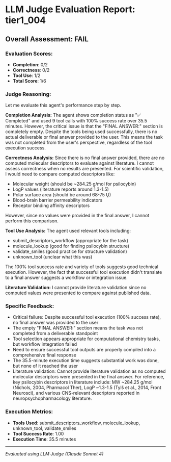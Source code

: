 # LLM Judge Evaluation Report: tier1_004

## Overall Assessment: FAIL

### Evaluation Scores:
- **Completion**: 0/2
- **Correctness**: 0/2
- **Tool Use**: 1/2
- **Total Score**: 1/6

### Judge Reasoning:
Let me evaluate this agent's performance step by step.

**Completion Analysis:**
The agent shows completion status as "✅ Completed" and used 9 tool calls with 100% success rate over 35.5 minutes. However, the critical issue is that the "FINAL ANSWER:" section is completely empty. Despite the tools being used successfully, there is no actual deliverable or final answer provided to the user. This means the task was not completed from the user's perspective, regardless of the tool execution success.

**Correctness Analysis:**
Since there is no final answer provided, there are no computed molecular descriptors to evaluate against literature. I cannot assess correctness when no results are presented. For scientific validation, I would need to compare computed descriptors like:
- Molecular weight (should be ~284.25 g/mol for psilocybin)
- LogP values (literature reports around 1.3-1.5)
- Polar surface area (should be around 68-75 Ų)
- Blood-brain barrier permeability indicators
- Receptor binding affinity descriptors

However, since no values were provided in the final answer, I cannot perform this comparison.

**Tool Use Analysis:**
The agent used relevant tools including:
- submit_descriptors_workflow (appropriate for the task)
- molecule_lookup (good for finding psilocybin structure)
- validate_smiles (good practice for structure validation)
- unknown_tool (unclear what this was)

The 100% tool success rate and variety of tools suggests good technical execution. However, the fact that successful tool execution didn't translate to a final answer suggests a workflow or integration issue.

**Literature Validation:**
I cannot provide literature validation since no computed values were presented to compare against published data.

### Specific Feedback:
- Critical failure: Despite successful tool execution (100% success rate), no final answer was provided to the user
- The empty "FINAL ANSWER:" section means the task was not completed from a deliverable standpoint
- Tool selection appears appropriate for computational chemistry tasks, but workflow integration failed
- Need to ensure successful tool outputs are properly compiled into a comprehensive final response
- The 35.5-minute execution time suggests substantial work was done, but none of it reached the user
- Literature validation: Cannot provide literature validation as no computed molecular descriptors were presented in the final answer. For reference, key psilocybin descriptors in literature include: MW ~284.25 g/mol (Nichols, 2004, Pharmacol Ther), LogP ~1.3-1.5 (Tylš et al., 2014, Front Neurosci), and various CNS-relevant descriptors reported in neuropsychopharmacology literature.

### Execution Metrics:
- **Tools Used**: submit_descriptors_workflow, molecule_lookup, unknown_tool, validate_smiles
- **Tool Success Rate**: 1.00
- **Execution Time**: 35.5 minutes

---
*Evaluated using LLM Judge (Claude Sonnet 4)*
